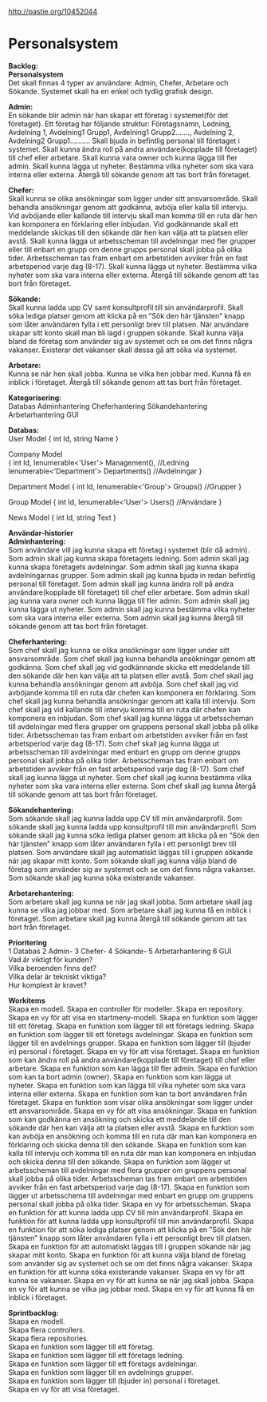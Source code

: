 http://pastie.org/10452044

# Personalsystem
<strong>Backlog:<br>
Personalsystem</strong><br>
Det skall finnas 4 typer av användare: Admin, Chefer, Arbetare och Sökande.
Systemet skall ha en enkel och tydlig grafisk design.

<strong>Admin:</strong><br>
En sökande blir admin när han skapar ett företag i systemet(för det företaget).
Ett företag har följande struktur: Företagsnamn, Ledning, Avdelning 1, Avdelning1 Grupp1, Avdelning1 Grupp2……., Avdelning 2, Avdelning2 Grupp1……….
Skall bjuda in befintlig personal till företaget i systemet.
Skall kunna ändra roll på andra användare(kopplade till företaget) till chef eller arbetare.
Skall kunna vara owner och kunna lägga till fler admin.
Skall kunna lägga ut nyheter. Bestämma vilka nyheter som ska vara interna eller externa.
Återgå till sökande genom att tas bort från företaget.

<strong>Chefer:</strong><br>
Skall kunna se olika ansökningar som ligger under sitt ansvarsområde.
Skall behandla ansökningar genom att godkänna, avböja eller kalla till intervju.
Vid avböjande eller kallande till intervju skall man komma till en ruta där hen kan komponera en förklaring eller inbjudan. 
Vid godkännande skall ett meddelande skickas till den sökande där hen kan välja att ta platsen eller avstå.
Skall kunna lägga ut arbetsscheman till avdelningar med fler grupper eller till enbart en grupp om denne grupps personal skall jobba på olika tider. Arbetsscheman tas fram enbart om arbetstiden avviker från en fast arbetsperiod varje dag (8-17).
Skall kunna lägga ut nyheter. Bestämma vilka nyheter som ska vara interna eller externa.
Återgå till sökande genom att tas bort från företaget.

<strong>Sökande:</strong><br>
Skall kunna ladda upp CV samt konsultprofil till sin användarprofil.
Skall söka lediga platser genom att klicka på en ”Sök den här tjänsten” knapp som låter användaren fylla i ett personligt brev till platsen.
När användare skapar sitt konto skall man bli lagd i gruppen sökande.
Skall kunna välja bland de företag som använder sig av systemet och se om det finns några vakanser. Existerar det vakanser skall dessa gå att söka via systemet.

<strong>Arbetare:</strong><br>
Kunna se när hen skall jobba.
Kunna se vilka hen jobbar med.
Kunna få en inblick i företaget.
Återgå till sökande genom att tas bort från företaget.

<strong>Kategorisering:</strong><br>
Databas
Adminhantering
Cheferhantering
Sökandehantering
Arbetarhantering
GUI

<strong>Databas:</strong><br>
User Model
{
int Id,
string Name 
}

Company Model</strong><br>
{
int Id,
Ienumerable<'User'> Management(), //Ledning
Ienumerable<'Department'> Departments() //Avdelningar
}

Department Model
{
int Id,
Ienumerable<'Group'> Groups() //Grupper
}

Group Model
{
int Id,
Ienumerable<'User'> Users() //Användare
}

News Model
{
int Id,
string Text
}

<strong>Användar-historier<br>
Adminhantering:</strong><br>
Som användare vill jag kunna skapa ett företag i systemet (blir då admin).
Som admin skall jag kunna skapa företagets ledning.
Som admin skall jag kunna skapa företagets avdelningar.
Som admin skall jag kunna skapa avdelningarnas grupper.
Som admin skall jag kunna bjuda in redan befintlig personal till företaget.
Som admin skall jag kunna ändra roll på andra användare(kopplade till företaget) till chef eller arbetare.
Som admin skall jag kunna vara owner och kunna lägga till fler admin.
Som admin skall jag kunna lägga ut nyheter.
Som admin skall jag kunna bestämma vilka nyheter som ska vara interna eller externa.
Som admin skall jag kunna återgå till sökande genom att tas bort från företaget.

<strong>Cheferhantering:</strong><br>
Som chef skall jag kunna se olika ansökningar som ligger under sitt ansvarsområde.
Som chef skall jag kunna behandla ansökningar genom att godkänna.
Som chef skall jag vid godkännande skicka ett meddelande till den sökande där hen kan välja att ta platsen eller avstå.
Som chef skall jag kunna behandla ansökningar genom att avböja.
Som chef skall jag vid avböjande komma till en ruta där chefen kan komponera en förklaring. 
Som chef skall jag kunna behandla ansökningar genom att kalla till intervju.
Som chef skall jag vid kallande till intervju komma till en ruta där chefen kan komponera en inbjudan. 
Som chef skall jag kunna lägga ut arbetsscheman till avdelningar med flera grupper om gruppens personal skall jobba på olika tider. Arbetsscheman tas fram enbart om arbetstiden avviker från en fast arbetsperiod varje dag (8-17).
Som chef skall jag kunna lägga ut arbetsscheman till avdelningar med enbart en grupp om denne grupps personal skall jobba på olika tider. Arbetsscheman tas fram enbart om arbetstiden avviker från en fast arbetsperiod varje dag (8-17).
Som chef skall jag kunna lägga ut nyheter.
Som chef skall jag kunna bestämma vilka nyheter som ska vara interna eller externa.
Som chef skall jag kunna återgå till sökande genom att tas bort från företaget.

<strong>Sökandehantering:</strong><br>
Som sökande skall jag kunna ladda upp CV till min användarprofil.
Som sökande skall jag kunna ladda upp konsultprofil till min användarprofil.
Som sökande skall jag kunna söka lediga platser genom att klicka på en ”Sök den här tjänsten” knapp som låter användaren fylla i ett personligt brev till platsen.
Som användare skall jag automatiskt läggas till i gruppen sökande när jag skapar mitt konto.
Som sökande skall jag kunna välja bland de företag som använder sig av systemet och se om det finns några vakanser.
Som sökande skall jag kunna söka existerande vakanser.

<strong>Arbetarehantering:</strong><br>
Som arbetare skall jag kunna se när jag skall jobba.
Som arbetare skall jag kunna se vilka jag jobbar med.
Som arbetare skall jag kunna få en inblick i företaget.
Som arbetare skall jag kunna återgå till sökande genom att tas bort från företaget.

<strong>Prioritering</strong><br>
1 Databas 2 Admin- 3 Chefer- 4 Sökande- 5 Arbetarhantering 6 GUI<br>
Vad är viktigt för kunden?<br>
Vilka beroenden finns det?<br>
Vilka delar är tekniskt viktiga?<br>
Hur komplext är kravet?<br>

<strong>Workitems</strong><br>
Skapa en modell. 
Skapa en controller för modeller.
Skapa en repository.
Skapa en vy för att visa en startmeny-modell.
Skapa en funktion som lägger till ett företag.
Skapa en funktion som lägger till ett företags ledning.
Skapa en funktion som lägger till ett företags avdelningar.
Skapa en funktion som lägger till en avdelnings grupper.
Skapa en funktion som lägger till (bjuder in) personal i företaget.
Skapa en vy för att visa företaget.
Skapa en funktion som kan ändra roll på andra användare(kopplade till företaget) till chef eller arbetare.
Skapa en funktion som kan lägga till fler admin.
Skapa en funktion som kan ta bort admin (owner).
Skapa en funktion som kan lägga ut nyheter.
Skapa en funktion som kan lägga till vilka nyheter som ska vara interna eller externa.
Skapa en funktion som kan ta bort användaren från företaget.
Skapa en funktion som visar olika ansökningar som ligger under ett ansvarsområde.
Skapa en vy för att visa ansökningar.
Skapa en funktion som kan godkänna en ansökning och skicka ett meddelande till den sökande där hen kan välja att ta platsen eller avstå.
Skapa en funktion som kan avböja en ansökning och komma till en ruta där man kan komponera en förklaring och skicka denna till den sökande.
Skapa en funktion som kan kalla till intervju och komma till en ruta där man kan komponera en inbjudan och skicka denna till den sökande.
Skapa en funktion som lägger ut arbetsscheman till avdelningar med flera grupper om gruppens personal skall jobba på olika tider. Arbetsscheman tas fram enbart om arbetstiden avviker från en fast arbetsperiod varje dag (8-17).
Skapa en funktion som lägger ut arbetsschema till avdelningar med enbart en grupp om gruppens personal skall jobba på olika tider.
Skapa en vy för arbetsscheman.
Skapa en funktion för att kunna ladda upp CV till min användarprofil.
Skapa en funktion för att kunna ladda upp konsultprofil till min användarprofil.
Skapa en funktion för att söka lediga platser genom att klicka på en ”Sök den här tjänsten” knapp som låter användaren fylla i ett personligt brev till platsen.
Skapa en funktion för att automatiskt läggas till i gruppen sökande när jag skapar mitt konto.
Skapa en funktion för att kunna välja bland de företag som använder sig av systemet och se om det finns några vakanser.
Skapa en funktion för att kunna söka existerande vakanser.
Skapa en vy för att kunna se vakanser.
Skapa en vy för att kunna se när jag skall jobba.
Skapa en vy för att kunna se vilka jag jobbar med.
Skapa en vy för att kunna få en inblick i företaget.

<strong>Sprintbacklog:</strong><br>
Skapa en modell.<br> 
Skapa flera controllers.<br>
Skapa flera repositories.<br>
Skapa en funktion som lägger till ett företag.<br>
Skapa en funktion som lägger till ett företags ledning.<br>
Skapa en funktion som lägger till ett företags avdelningar.<br>
Skapa en funktion som lägger till en avdelnings grupper.<br>
Skapa en funktion som lägger till (bjuder in) personal i företaget.<br>
Skapa en vy för att visa företaget.<br>
